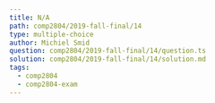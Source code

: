 ```yaml
---
title: N/A
path: comp2804/2019-fall-final/14
type: multiple-choice
author: Michiel Smid
question: comp2804/2019-fall-final/14/question.ts
solution: comp2804/2019-fall-final/14/solution.md
tags:
  - comp2804
  - comp2804-exam
---
```

